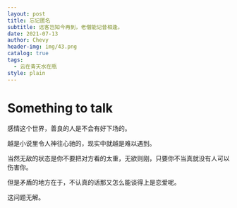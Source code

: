 ```yaml
---
layout: post
title: 忘记匿名
subtitle: 远客岂知今再到，老僧能记昔相逢。
date: 2021-07-13
author: Chevy
header-img: img/43.png
catalog: true
tags:
  - 云在青天水在瓶
style: plain
---
```


# Something to talk

感情这个世界，善良的人是不会有好下场的。

越是小说里令人神往心驰的，现实中就越是难以遇到。

当然无敌的状态是你不要把对方看的太重，无欲则刚，只要你不当真就没有人可以伤害你。

但是矛盾的地方在于，不认真的话那又怎么能谈得上是恋爱呢。

这问题无解。